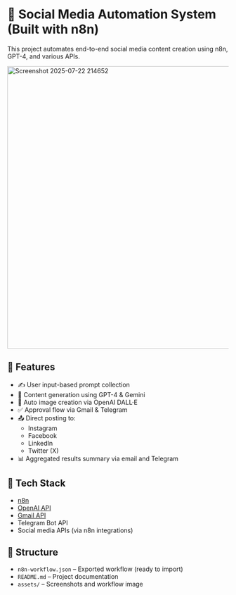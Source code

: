 # 🤖 Social Media Automation System (Built with n8n)

This project automates end-to-end social media content creation using n8n, GPT-4, and various APIs.

<img width="1077" height="642" alt="Screenshot 2025-07-22 214652" src="https://github.com/user-attachments/assets/f130466b-2a28-4dcf-aa92-23bc2a29a8ca" />

## 🌟 Features

- ✍️ User input-based prompt collection
- 🔮 Content generation using GPT-4 & Gemini
- 🎨 Auto image creation via OpenAI DALL·E
- ✅ Approval flow via Gmail & Telegram
- 📤 Direct posting to:
  - Instagram
  - Facebook
  - LinkedIn
  - Twitter (X)
- 📊 Aggregated results summary via email and Telegram

## 🔧 Tech Stack

- [n8n](https://n8n.io)
- [OpenAI API](https://platform.openai.com/)
- [Gmail API](https://developers.google.com/gmail/api)
- Telegram Bot API
- Social media APIs (via n8n integrations)

## 📁 Structure

- `n8n-workflow.json` – Exported workflow (ready to import)
- `README.md` – Project documentation
- `assets/` – Screenshots and workflow image



